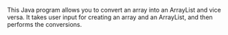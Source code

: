 This Java program allows you to convert an 
array into an ArrayList and vice versa. 
It takes user input for creating an array 
and an ArrayList, and then performs the conversions.
